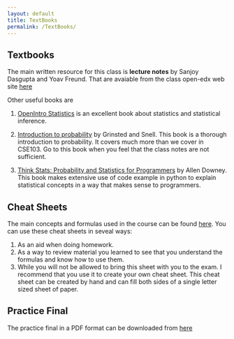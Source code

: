 ```yaml
---
layout: default
title: TextBooks
permalink: /TextBooks/
---
```

## Textbooks ##

The main written resource for this class is
**lecture notes** by Sanjoy Dasgupta and Yoav Freund. That are
avaiable from the class open-edx web site
[here](http://edx.cse.ucsd.edu:18010/textbooks/course-v1:UCSD+CSE103+2016_Fall)

Other useful books are

1. [OpenIntro Statistics](https://www.openintro.org/stat/index.php) is
an excellent book about statistics and statistical inference.

1.  [Introduction to probability](http://nb.mit.edu/f/16681) by Grinsted and Snell.
  This book is a thorough introduction to probability. It covers much
  more than we cover in CSE103. Go to this book when you feel that the
  class notes are not sufficient.
  
1.  [Think Stats: Probability and Statistics for Programmers](http://nb.mit.edu/f/16682)
  by Allen Downey. This book makes extensive use of code example in
  python to explain statistical concepts in a way that makes sense to programmers.

## Cheat Sheets ##
The main concepts and formulas used in the
course can be found [here](/Resources/CheatSheet.pdf). You can use
these cheat sheets in seveal ways:

1. As an aid when doing homework.
2. As a way to review material you learned to see that you understand
the formulas and know how to use them.
3.  While you will not be allowed to bring this sheet with you to the
exam. I recommend that you use it to create your own cheat sheet. This
cheat sheet can be created by hand and can fill both sides of a single
letter sized sheet of paper.

## Practice Final ##
The practice final in a PDF format can be downloaded from [here](/Resources/Fall2015_CombinedPracticeFinal.pdf)



